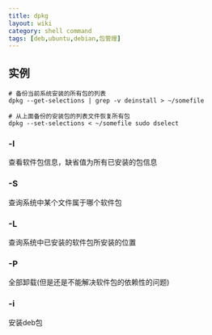 ```yaml
---
title: dpkg
layout: wiki
category: shell command
tags: [deb,ubuntu,debian,包管理]
---
```


## 实例

```
# 备份当前系统安装的所有包的列表
dpkg --get-selections | grep -v deinstall > ~/somefile

# 从上面备份的安装包的列表文件恢复所有包
dpkg --set-selections < ~/somefile sudo dselect
```


### -l

查看软件包信息，缺省值为所有已安装的包信息

### -S

查询系统中某个文件属于哪个软件包

### -L

查询系统中已安装的软件包所安装的位置

### -P

全部卸载(但是还是不能解决软件包的依赖性的问题)

### -i

安装deb包

